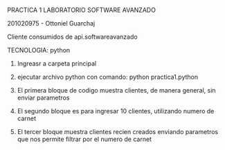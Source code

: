 PRACTICA 1
LABORATORIO 
SOFTWARE AVANZADO

201020975 - Ottoniel Guarchaj

Cliente consumidos de api.softwareavanzado


TECNOLOGIA: python

1. Ingreasr a carpeta principal
2. ejecutar archivo python con comando: python practica1.python

3. El primera bloque de codigo muestra clientes, de manera general, sin enviar parametros

4. El segundo bloque es para ingresar 10 clientes, utilizando numero de carnet

5. El tercer bloque muestra clientes recien creados enviando parametros que nos permite filtrar por el numero de carnet
